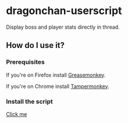 # dragonchan-userscript

Display boss and player stats directly in thread.

## How do I use it?

### Prerequisites
If you're on Firefox install [Greasemonkey](https://addons.mozilla.org/en-US/firefox/addon/greasemonkey).

If you're on Chrome install [Tampermonkey](https://chrome.google.com/webstore/detail/tampermonkey/dhdgffkkebhmkfjojejmpbldmpobfkfo).

### Install the script
[Click me](https://github.com/ihavenoface/dragonchan-userscript/releases/download/v0.0.5/dragonchan.user.js)
